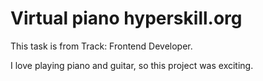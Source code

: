 # Virtual piano hyperskill.org

This task is from Track: Frontend Developer.

I love playing piano and guitar, so this project was exciting.
